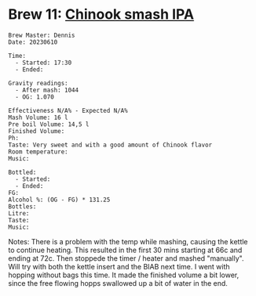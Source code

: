# Brew 11: [Chinook smash IPA](../brews/chinook_smash_ipa.md)
```
Brew Master: Dennis
Date: 20230610

Time:
  - Started: 17:30
  - Ended:

Gravity readings:
  - After mash: 1044
  - OG: 1.070

Effectiveness N/A% - Expected N/A%
Mash Volume: 16 l
Pre boil Volume: 14,5 l
Finished Volume:
Ph:
Taste: Very sweet and with a good amount of Chinook flavor
Room temperature:
Music:
```

```
Bottled: 
  - Started:
  - Ended: 
FG: 
Alcohol %: (OG - FG) * 131.25
Bottles: 
Litre:
Taste: 
Music:
```

Notes:
  There is a problem with the temp while mashing, causing the kettle to continue heating. This resulted in the first 30 mins starting at 66c and ending at 72c. Then stoppede the timer / heater and mashed "manually". Will try with both the kettle insert and the BIAB next time.
  I went with hopping without bags this time. It made the finished volume a bit lower, since the free flowing hopps swallowed up a bit of water in the end.
